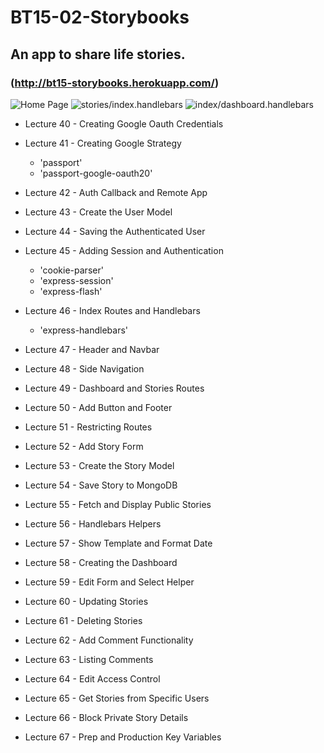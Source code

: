 # BT15-02-Storybooks
## An app to share life stories.
### (http://bt15-storybooks.herokuapp.com/)

![Home Page](../assets/a.png?raw=true)
![stories/index.handlebars](../assets/b.png?raw=true)
![index/dashboard.handlebars](../assets/c.png?raw=true)

* Lecture 40 - Creating Google Oauth Credentials
* Lecture 41 - Creating Google Strategy
  * 'passport'
  * 'passport-google-oauth20'

* Lecture 42 - Auth Callback and Remote App
* Lecture 43 - Create the User Model
* Lecture 44 - Saving the Authenticated User
* Lecture 45 - Adding Session and Authentication
  * 'cookie-parser'
  * 'express-session'
  * 'express-flash'

* Lecture 46 - Index Routes and Handlebars
  * 'express-handlebars'

* Lecture 47 - Header and Navbar
* Lecture 48 - Side Navigation
* Lecture 49 - Dashboard and Stories Routes
* Lecture 50 - Add Button and Footer
* Lecture 51 - Restricting Routes
* Lecture 52 - Add Story Form
* Lecture 53 - Create the Story Model
* Lecture 54 - Save Story to MongoDB
* Lecture 55 - Fetch and Display Public Stories
* Lecture 56 - Handlebars Helpers
* Lecture 57 - Show Template and Format Date
* Lecture 58 - Creating the Dashboard
* Lecture 59 - Edit Form and Select Helper
* Lecture 60 - Updating Stories
* Lecture 61 - Deleting Stories
* Lecture 62 - Add Comment Functionality
* Lecture 63 - Listing Comments
* Lecture 64 - Edit Access Control
* Lecture 65 - Get Stories from Specific Users
* Lecture 66 - Block Private Story Details
* Lecture 67 - Prep and Production Key Variables